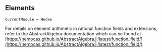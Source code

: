 ## Elements

```@meta
CurrentModule = Hecke
```

For details on element arithmetic in rational function fields and extensions, refer
to the AbstractAlgebra documentation which can be found at 
[https://nemocas.github.io/AbstractAlgebra.jl/latest/function_field/](https://nemocas.github.io/AbstractAlgebra.jl/latest/function_field/).
